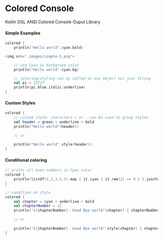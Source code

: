 # Colored Console
Kotlin DSL ANSI Colored Console Ouput Library

#### Simple Examples

```kotlin
colored {
    println("Hello world".cyan.bold) 

<img src=".images/simple-1.png">

    // use Cyan as backgroud color
    println("Hello world".cyan.bg)  

    // coloring/styling can by called on any object not just String
    val pi = 22f/7
    println(pi.blue.italic.underline)
}
```

#### Custom Styles
```kotlin
colored {
    // custom style: characters + or . can be used to group styles
    val header = green + underline + bold 
    println("Hello world"(header))
    
    // or
    
    println("Hello world".style(header))
}
```

#### Conditional coloring
```kotlin
// prints all even numbers in Cyan color
colored {
    println(listOf(1,2,3,4,5).map { it.cyan { it.rem(2) == 0 } }.joinToString())
}

// condition on style
colored {
    val chapter = cyan + underline + bold 
    val chapterNumber = 12
    println("${chapterNumber}. Good Bye world"(chapter) { chapterNumber >= 10 })
    
    // or
    
    println("${chapterNumber}. Good Bye world".style(chapter) { chapterNumber >= 10 })
}
```

